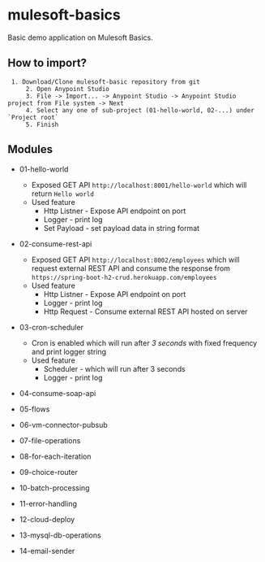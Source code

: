 # mulesoft-basics
Basic demo application on Mulesoft Basics. 


## How to import?
	 1. Download/Clone mulesoft-basic repository from git
         2. Open Anypoint Studio
         3. File -> Import... -> Anypoint Studio -> Anypoint Studio project from File system -> Next
         4. Select any one of sub-project (01-hello-world, 02-...) under `Project root`
         5. Finish 



## Modules

- 01-hello-world
	- Exposed GET API `http://localhost:8001/hello-world` which will return `Hello world`
	- Used feature 
		- Http Listner - Expose API endpoint on port
		- Logger - print log 
		- Set Payload - set payload data in string format

- 02-consume-rest-api
	- Exposed GET API `http://localhost:8002/employees` which will request external REST API and consume the response from `https://spring-boot-h2-crud.herokuapp.com/employees` 
	- Used feature 
		- Http Listner - Expose API endpoint on port
		- Logger - print log 
		- Http Request - Consume external REST API hosted on server

- 03-cron-scheduler
	- Cron is enabled which will run after *3 seconds* with fixed frequency and print logger string  
	- Used feature 
		- Scheduler - which will run after 3 seconds
		- Logger - print log 

- 04-consume-soap-api

- 05-flows

- 06-vm-connector-pubsub

- 07-file-operations

- 08-for-each-iteration

- 09-choice-router

- 10-batch-processing

- 11-error-handling

- 12-cloud-deploy

- 13-mysql-db-operations

- 14-email-sender
